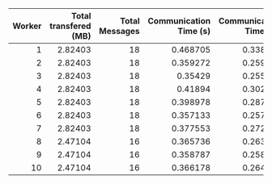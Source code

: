 |   Worker |   Total transfered (MB) |   Total Messages |   Communication Time (s) |   Communication Time (%) |   Work Time (s) |   Work Time (%) |   Other Time (s) |   Other Time (%) |
|---------:|------------------------:|-----------------:|-------------------------:|-------------------------:|----------------:|----------------:|-----------------:|-----------------:|
|        1 |                 2.82403 |               18 |                 0.468705 |                 0.338154 |         70.6927 |         51.0023 |          67.4455 |          48.6595 |
|        2 |                 2.82403 |               18 |                 0.359272 |                 0.259175 |         79.0173 |         57.0023 |          59.2447 |          42.7385 |
|        3 |                 2.82403 |               18 |                 0.35429  |                 0.255656 |         72.8548 |         52.5721 |          65.3716 |          47.1722 |
|        4 |                 2.82403 |               18 |                 0.41894  |                 0.302262 |         93.7815 |         67.6626 |          44.4012 |          32.0351 |
|        5 |                 2.82403 |               18 |                 0.398978 |                 0.287884 |         81.9579 |         59.1371 |          56.2327 |          40.575  |
|        6 |                 2.82403 |               18 |                 0.357133 |                 0.257674 |         70.1843 |         50.6385 |          68.0574 |          49.1039 |
|        7 |                 2.82403 |               18 |                 0.377553 |                 0.272437 |         81.275  |         58.6469 |          56.931  |          41.0806 |
|        8 |                 2.47104 |               16 |                 0.365736 |                 0.263868 |         56.6709 |         40.8864 |          81.5692 |          58.8498 |
|        9 |                 2.47104 |               16 |                 0.358787 |                 0.258877 |         67.4829 |         48.6912 |          70.7518 |          51.0499 |
|       10 |                 2.47104 |               16 |                 0.366178 |                 0.264173 |         73.0876 |         52.7278 |          65.1593 |          47.0081 |